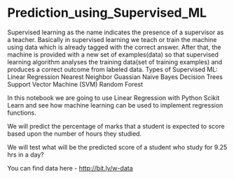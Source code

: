 # Prediction_using_Supervised_ML
Supervised learning as the name indicates the presence of a supervisor as a teacher. Basically in supervised learning we teach or train the machine using data which is already tagged with the correct answer. After that, the machine is provided with a new set of examples(data) so that supervised learning algorithm analyses the training data(set of training examples) and produces a correct outcome from labeled data. 
Types of Supervised ML:
  Linear Regression
  Nearest Neighbor
  Guassian Naive Bayes
  Decision Trees
  Support Vector Machine (SVM)
  Random Forest

In this notebook we are going to use Linear Regression with Python Scikit Learn and see how machine learning can be used to implement regression functions.

We will predict the percentage of marks that a student is expected to score based upon the number of hours they studied.

We will test what will be the predicted score of a student who study for 9.25 hrs in a day?

You can find data here - http://bit.ly/w-data
